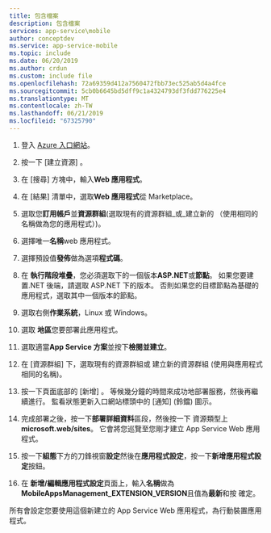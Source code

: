 ```yaml
---
title: 包含檔案
description: 包含檔案
services: app-service\mobile
author: conceptdev
ms.service: app-service-mobile
ms.topic: include
ms.date: 06/20/2019
ms.author: crdun
ms.custom: include file
ms.openlocfilehash: 72a69359d412a7560472fbb73ec525ab5d4a4fce
ms.sourcegitcommit: 5cb0b6645bd5dff9c1a4324793df3fdd776225e4
ms.translationtype: MT
ms.contentlocale: zh-TW
ms.lasthandoff: 06/21/2019
ms.locfileid: "67325790"
---
```

1. 登入 [Azure 入口網站]。

2. 按一下 [建立資源]  。

3. 在 [搜尋] 方塊中，輸入**Web 應用程式**。
    
4. 在 [結果] 清單中，選取**Web 應用程式**從 Marketplace。

5. 選取您**訂用帳戶**並**資源群組**(選取現有的資源群組_或_建立新的 （使用相同的名稱做為您的應用程式）)。

6. 選擇唯一**名稱**web 應用程式。

7. 選擇預設值**發佈**做為選項**程式碼**。

8. 在 **執行階段堆疊**，您必須選取下的一個版本**ASP.NET**或**節點**。 如果您要建置.NET 後端，請選取 ASP.NET 下的版本。 否則如果您的目標節點為基礎的應用程式，選取其中一個版本的節點。

9. 選取右側**作業系統**，Linux 或 Windows。 

10. 選取 **地區**您要部署此應用程式。 

11. 選取適當**App Service 方案**並按下**檢閱並建立**。 

12. 在 [資源群組]  下，選取現有的資源群組或  建立新的資源群組 (使用與應用程式相同的名稱)。

13. 按一下頁面底部的 [新增]  。 等候幾分鐘的時間來成功地部署服務，然後再繼續進行。 監看狀態更新入口網站標頭中的 [通知] \(鈴鐺) 圖示。

14. 完成部署之後，按一下**部署詳細資料**區段，然後按一下 資源類型上**microsoft.web/sites**。 它會將您巡覽至您剛才建立 App Service Web 應用程式。 

15. 按一下**組態**下方的刀鋒視窗**設定**然後在**應用程式設定**，按一下**新增應用程式設定**按鈕。

16. 在 **新增/編輯應用程式設定**頁面上，輸入**名稱**做為**MobileAppsManagement_EXTENSION_VERSION**且值為**最新**和按 確定。

所有會設定您要使用這個新建立的 App Service Web 應用程式，為行動裝置應用程式。

<!-- URLs. -->
[Azure 入口網站]: https://portal.azure.com/